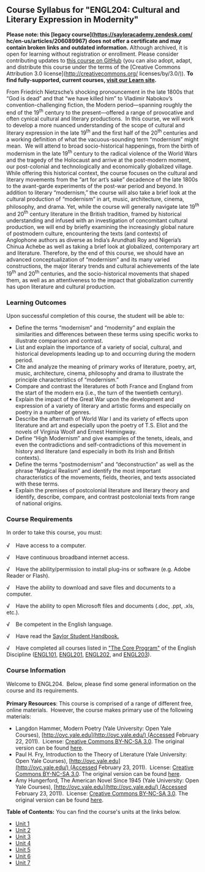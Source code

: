 Course Syllabus for "ENGL204: Cultural and Literary Expression in Modernity"
----------------------------------------------------------------------------

**Please note: this [legacy course](https://sayloracademy.zendesk.com/
hc/en-us/articles/206089967) does not offer a certificate and may contain 
broken links and outdated information.** Although archived, it is open 
for learning without registration or enrollment. Please consider contributing 
updates to [this course on GitHub](https://github.com/saylordotorg/course_engl204) 
(you can also adopt, adapt, and distribute this course under the terms of 
the [Creative Commons Attribution 3.0 license](http://creativecommons.org/
licenses/by/3.0/)). **To find fully-supported, current courses, [visit our 
Learn site](https://learn.saylor.org).**

From Friedrich Nietzsche’s shocking pronouncement in the late 1800s that
“God is dead” and that “we have killed him” to Vladimir Nabokov’s
convention-challenging fiction, the Modern period—spanning roughly the
end of the 19<sup>th</sup> century to the present—offered a range of
provocative and often cynical cultural and literary productions.  In
this course, we will work to develop a more nuanced understanding of the
scope of cultural and literary expression in the late 19<sup>th</sup>
and the first half of the 20<sup>th</sup> centuries and a working
definition of what the vacuous-sounding term “modernism” might mean.  We
will attend to broad socio-historical happenings, from the birth of
modernism in the late 19<sup>th</sup> century to the radical violence of
the World Wars and the tragedy of the Holocaust and arrive at the
post-modern moment, our post-colonial and technologically and
economically globalized village.  While offering this historical
context, the course focuses on the cultural and literary movements from
the “art for art’s sake” decadence of the late 1800s to the avant-garde
experiments of the post-war period and beyond. In addition to literary
“modernism,” the course will also take a brief look at the cultural
production of “modernism” in art, music, architecture, cinema,
philosophy, and drama. Yet, while the course will generally navigate
late 19<sup>th</sup> and 20<sup>th</sup> century literature in the
British tradition, framed by historical understanding and infused with
an investigation of concomitant cultural production, we will end by
briefly examining the increasingly global nature of postmodern culture,
encountering the texts (and contexts) of Anglophone authors as diverse
as India’s Arundhati Roy and Nigeria’s Chinua Achebe as well as taking a
brief look at globalized, contemporary art and literature. Therefore, by
the end of this course, we should have an advanced conceptualization of
“modernism” and its many varied constructions, the major literary trends
and cultural achievements of the late 19<sup>th</sup> and
20<sup>th</sup> centuries, and the socio-historical movements that
shaped them, as well as an attentiveness to the impact that
globalization currently has upon literature and cultural production.

### Learning Outcomes

Upon successful completion of this course, the student will be able
to:  

-   Define the terms “modernism” and “modernity” and explain the
    similarities and differences between these terms using specific
    works to illustrate comparison and contrast.
-   List and explain the importance of a variety of social, cultural,
    and historical developments leading up to and occurring during the
    modern period.
-   Cite and analyze the meaning of primary works of literature, poetry,
    art, music, architecture, cinema, philosophy and drama to illustrate
    the principle characteristics of “modernism.”
-   Compare and contrast the literatures of both France and England from
    the start of the modern era (i.e., the turn of the twentieth
    century).
-   Explain the impact of the Great War upon the development and
    expression of a variety of literary and artistic forms and
    especially on poetry in a number of genres.
-   Describe the aftermath of World War I and its variety of effects
    upon literature and art and especially upon the poetry of T.S. Eliot
    and the novels of Virginia Woolf and Ernest Hemingway.
-   Define “High Modernism” and give examples of the tenets, ideals, and
    even the contradictions and self-contradictions of this movement in
    history and literature (and especially in both its Irish and British
    contexts).
-   Define the terms “postmodernism” and “deconstruction” as well as the
    phrase “Magical Realism” and identify the most important
    characteristics of the movements, fields, theories, and texts
    associated with these terms.
-   Explain the premises of postcolonial literature and literary theory
    and identify, describe, compare, and contrast postcolonial texts
    from range of national origins.

### Course Requirements

In order to take this course, you must:  
    
 √    Have access to a computer.  
  
 √    Have continuous broadband internet access.  
  
 √    Have the ability/permission to install plug-ins or software (e.g.
Adobe Reader or Flash).  
  
 √    Have the ability to download and save files and documents to a
computer.  
  
 √    Have the ability to open Microsoft files and documents (.doc,
.ppt, .xls, etc.).  
  
 √    Be competent in the English language.  
  
 √    Have read the [Saylor Student
Handbook.](http://www.saylor.org/site/wp-content/uploads/2012/05/Saylor-StudentHandbook.pdf)  
  
 √    Have completed all courses listed in ["The Core
Program"](../../majors/english/) of the English Discipline
([ENGL101](../../courses/engl101/), [ENGL201](../../courses/engl201/),
[ENGL202](../../courses/engl202/), and
[ENGL203](../../courses/engl203/)).

### Course Information

Welcome to ENGL204.  Below, please find some general information on the
course and its requirements.  
     
 **Primary Resources**: This course is comprised of a range of different
free, online materials.  However, the course makes primary use of the
following materials:

-   Langdon Hammer, Modern Poetry (Yale University: Open Yale
    Courses), [http://oyc.yale.edu](http://oyc.yale.edu/) (Accessed
    February 22, 2011).  License: [Creative Commons BY-NC-SA
    3.0](http://creativecommons.org/licenses/by-nc-sa/3.0/us/). The
    original version can be
    found [here](http://oyc.yale.edu/english/engl-310#overview).
-   Paul H. Fry, Introduction to the Theory of Literature (Yale
    University: Open Yale
    Courses), [http://oyc.yale.edu](http://oyc.yale.edu/) (Accessed
    February 23, 2011).  License: [Creative Commons BY-NC-SA
    3.0](http://creativecommons.org/licenses/by-nc-sa/3.0/us/). The
    original version can be
    found [here](http://oyc.yale.edu/english/engl-300#overview).
-   Amy Hungerford, The American Novel Since 1945 (Yale University: Open
    Yale Courses), [http://oyc.yale.edu](http://oyc.yale.edu/) (Accessed
    February 23, 2011).  License: [Creative Commons BY-NC-SA
    3.0](http://creativecommons.org/licenses/by-nc-sa/3.0/us/). The
    original version can be found
    [here](http://oyc.yale.edu/english/engl-291).

**Table of Contents:** You can find the course's units at the links below.

- [Unit 1](https://legacy.saylor.org/engl204/Unit01/)
- [Unit 2](https://legacy.saylor.org/engl204/Unit02/)
- [Unit 3](https://legacy.saylor.org/engl204/Unit03/)
- [Unit 4](https://legacy.saylor.org/engl204/Unit04/)
- [Unit 5](https://legacy.saylor.org/engl204/Unit05/)
- [Unit 6](https://legacy.saylor.org/engl204/Unit06/)
- [Unit 7](https://legacy.saylor.org/engl204/Unit07/)
